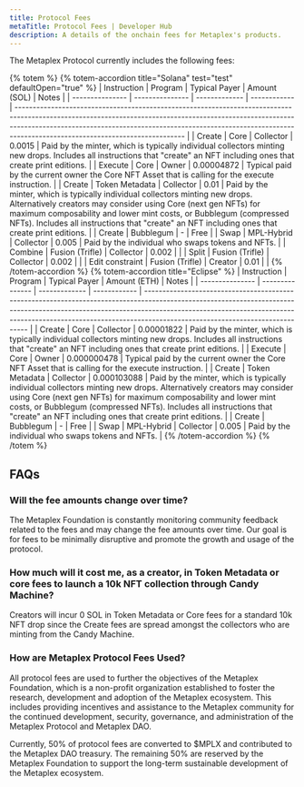 ```yaml
---
title: Protocol Fees
metaTitle: Protocol Fees | Developer Hub
description: A details of the onchain fees for Metaplex's products.
---
```


The Metaplex Protocol currently includes the following fees:

{% totem %}
{% totem-accordion title="Solana" test="test" defaultOpen="true" %}
| Instruction | Program | Typical Payer | Amount (SOL) | Notes |
| --------------- | --------------- | ------------- | ------------ | ---------------------------------------------------------------------------------------------------------------------------------------------------------------------------------------------------------------------------------------------------------------------------------------- |
| Create | Core | Collector | 0.0015 | Paid by the minter, which is typically individual collectors minting new drops. Includes all instructions that "create" an NFT including ones that create print editions. |
| Execute | Core | Owner | 0.00004872 | Typical paid by the current owner the Core NFT Asset that is calling for the execute instruction. |
| Create | Token Metadata | Collector | 0.01 | Paid by the minter, which is typically individual collectors minting new drops. Alternatively creators may consider using Core (next gen NFTs) for maximum composability and lower mint costs, or Bubblegum (compressed NFTs). Includes all instructions that "create" an NFT including ones that create print editions. |
| Create | Bubblegum | - | Free |
| Swap | MPL-Hybrid | Collector | 0.005 | Paid by the individual who swaps tokens and NFTs. |
| Combine | Fusion (Trifle) | Collector | 0.002 | |
| Split | Fusion (Trifle) | Collector | 0.002 | |
| Edit constraint | Fusion (Trifle) | Creator | 0.01 | |
{% /totem-accordion %}
{% totem-accordion title="Eclipse" %}
| Instruction | Program | Typical Payer | Amount (ETH) | Notes |
| --------------- | --------------- | ------------- | ------------ | ---------------------------------------------------------------------------------------------------------------------------------------------------------------------------------------------------------------------------------------------------------------------------------------- |
| Create | Core | Collector | 0.00001822 | Paid by the minter, which is typically individual collectors minting new drops. Includes all instructions that "create" an NFT including ones that create print editions. |
| Execute | Core | Owner | 0.000000478 | Typical paid by the current owner the Core NFT Asset that is calling for the execute instruction. |
| Create | Token Metadata | Collector | 0.000103088 | Paid by the minter, which is typically individual collectors minting new drops. Alternatively creators may consider using Core (next gen NFTs) for maximum composability and lower mint costs, or Bubblegum (compressed NFTs). Includes all instructions that "create" an NFT including ones that create print editions. |
| Create | Bubblegum | - | Free |
| Swap | MPL-Hybrid | Collector | 0.005 | Paid by the individual who swaps tokens and NFTs. |
{% /totem-accordion %}
{% /totem %}

## FAQs

### Will the fee amounts change over time?

The Metaplex Foundation is constantly monitoring community feedback related to the fees and may change the fee amounts over time. Our goal is for fees to be minimally disruptive and promote the growth and usage of the protocol.

### How much will it cost me, as a creator, in Token Metadata or core fees to launch a 10k NFT collection through Candy Machine?

Creators will incur 0 SOL in Token Metadata or Core fees for a standard 10k NFT drop since the Create fees are spread amongst the collectors who are minting from the Candy Machine.

### How are Metaplex Protocol Fees Used?

All protocol fees are used to further the objectives of the Metaplex Foundation, which is a non-profit organization established to foster the research, development and adoption of the Metaplex ecosystem. This includes providing incentives and assistance to the Metaplex community for the continued development, security, governance, and administration of the Metaplex Protocol and Metaplex DAO.

Currently, 50% of protocol fees are converted to $MPLX and contributed to the Metaplex DAO treasury. The remaining 50% are reserved by the Metaplex Foundation to support the long-term sustainable development of the Metaplex ecosystem.

